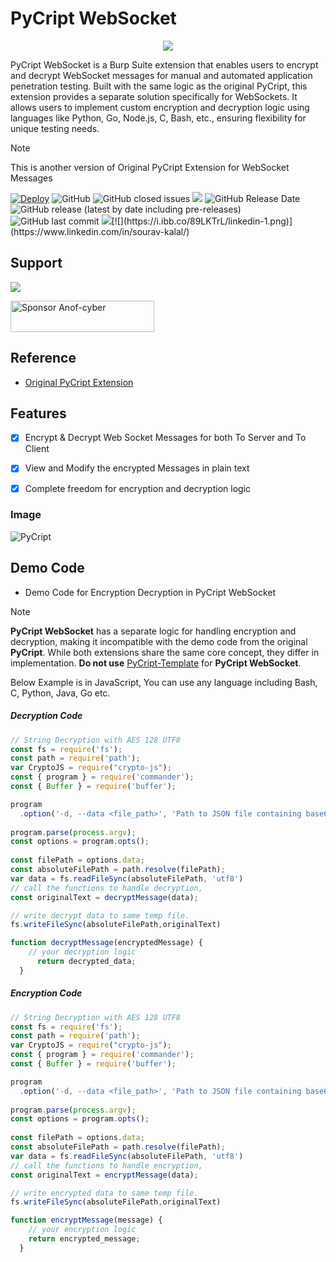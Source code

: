# PyCript WebSocket
<p align="center">
  <img src="https://i.ibb.co/KqGXSq0/Py-Cript-Banner.png" />
</p>


PyCript WebSocket is a Burp Suite extension that enables users to encrypt and decrypt WebSocket messages for manual and automated application penetration testing. Built with the same logic as the original PyCript, this extension provides a separate solution specifically for WebSockets. It allows users to implement custom encryption and decryption logic using languages like Python, Go, Node.js, C, Bash, etc., ensuring flexibility for unique testing needs.



> [!Note]  
> This is another version of Original PyCript Extension for WebSocket Messages



[![Deploy](https://github.com/Anof-cyber/PyCript-Docs/actions/workflows/static.yml/badge.svg)](https://github.com/Anof-cyber/PyCript-Docs/actions/workflows/static.yml)
![GitHub](https://img.shields.io/github/license/Anof-cyber/APTRS)
![GitHub closed issues](https://img.shields.io/github/issues-closed/Anof-cyber/PyCript)
[![](https://img.shields.io/static/v1?label=Sponsor&message=%E2%9D%A4&logo=GitHub&color=%23fe8e86)](https://github.com/sponsors/Anof-cyber)
![GitHub Release Date](https://img.shields.io/github/release-date/anof-cyber/PyCript?style=plastic)
![GitHub release (latest by date including pre-releases)](https://img.shields.io/github/v/release/anof-cyber/PyCript?include_prereleases)
![GitHub last commit](https://img.shields.io/github/last-commit/Anof-cyber/PyCript)
[![](https://i.ibb.co/qsV4mb9/twitter-2.png)](https://twitter.com/ano_f_)[![](https://i.ibb.co/89LKTrL/linkedin-1.png)](https://www.linkedin.com/in/sourav-kalal/)


## Support

<a href="https://www.buymeacoffee.com/AnoF"><img src="https://img.buymeacoffee.com/button-api/?text=Buy me a coffee&emoji=&slug=AnoF&button_colour=FF5F5F&font_colour=ffffff&font_family=Arial&outline_colour=000000&coffee_colour=FFDD00" /></a>

<a href="https://github.com/sponsors/Anof-cyber"><img src="https://img.shields.io/static/v1?label=Sponsor&message=%E2%9D%A4&logo=GitHub&color=%23fe8e86" alt="Sponsor Anof-cyber" width="230" height="50"></a>


## Reference
- [Original PyCript Extension](https://github.com/Anof-cyber/PyCript)



## Features

- [X] Encrypt & Decrypt Web Socket Messages for both To Server and To Client
- [X] View and Modify the encrypted Messages in plain text
- [X] Complete freedom for encryption and decryption logic


### Image


![PyCript](https://i.ibb.co/Z1dkcXzd/Animation2.gif)


## Demo Code

- Demo Code for Encryption Decryption in PyCript WebSocket


> [!Note]  
> **PyCript WebSocket** has a separate logic for handling encryption and decryption, making it incompatible with the demo code from the original **PyCript**. While both extensions share the same core concept, they differ in implementation. **Do not use** [PyCript-Template](https://github.com/Anof-cyber/PyCript-Template) for **PyCript WebSocket**.
 


Below Example is in JavaScript, You can use any language including Bash, C, Python, Java, Go etc.

##### Decryption Code
```javascript
// String Decryption with AES 128 UTF8
const fs = require('fs');
const path = require('path');
var CryptoJS = require("crypto-js");
const { program } = require('commander');
const { Buffer } = require('buffer');

program
  .option('-d, --data <file_path>', 'Path to JSON file containing base64 encoded + encrypted data');
  
program.parse(process.argv);
const options = program.opts();
 
const filePath = options.data;
const absoluteFilePath = path.resolve(filePath);
var data = fs.readFileSync(absoluteFilePath, 'utf8')
// call the functions to handle decryption, 
const originalText = decryptMessage(data);

// write decrypt data to same temp file.
fs.writeFileSync(absoluteFilePath,originalText)

function decryptMessage(encryptedMessage) {
    // your decryption logic
      return decrypted_data;
  }

```

##### Encryption Code

```javascript
// String Decryption with AES 128 UTF8
const fs = require('fs');
const path = require('path');
var CryptoJS = require("crypto-js");
const { program } = require('commander');
const { Buffer } = require('buffer');

program
  .option('-d, --data <file_path>', 'Path to JSON file containing base64 encoded + encrypted data');
  
program.parse(process.argv);
const options = program.opts();
 
const filePath = options.data;
const absoluteFilePath = path.resolve(filePath);
var data = fs.readFileSync(absoluteFilePath, 'utf8')
// call the functions to handle encryption, 
const originalText = encryptMessage(data);

// write encrypted data to same temp file.
fs.writeFileSync(absoluteFilePath,originalText)

function encryptMessage(message) {
    // your encryption logic
    return encrypted_message;
  }

```
